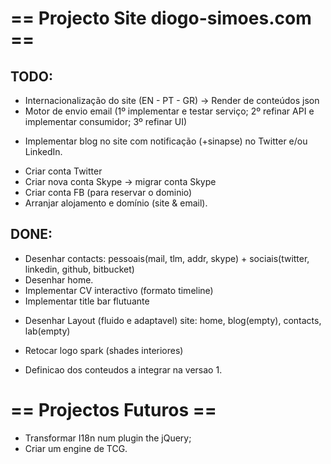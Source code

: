 # == Projecto Site diogo-simoes.com == #

## TODO: ##
* Internacionalização do site (EN - PT - GR) -> Render de conteúdos json
* Motor de envio email (1º implementar e testar serviço; 2º refinar API e implementar consumidor; 3º refinar UI)
+ Implementar blog no site com notificação (+sinapse) no Twitter e/ou LinkedIn.
- Criar conta Twitter
- Criar nova conta Skype -> migrar conta Skype
- Criar conta FB (para reservar o dominio)
- Arranjar alojamento e domínio (site & email).

## DONE: ##
* Desenhar contacts: pessoais(mail, tlm, addr, skype) + sociais(twitter, linkedin, github, bitbucket)
* Desenhar home.
* Implementar CV interactivo (formato timeline)
* Implementar title bar flutuante
+ Desenhar Layout (fluido e adaptavel) site: home, blog(empty), contacts, lab(empty)
- Retocar logo spark (shades interiores)
* Definicao dos conteudos a integrar na versao 1.


# == Projectos Futuros == #

* Transformar I18n num plugin the jQuery;
* Criar um engine de TCG.
